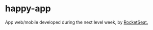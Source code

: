 # happy-app

<p>App web/mobile developed during the next level week, by <a href="https://rocketseat.com.br/">RocketSeat.</a></p>
